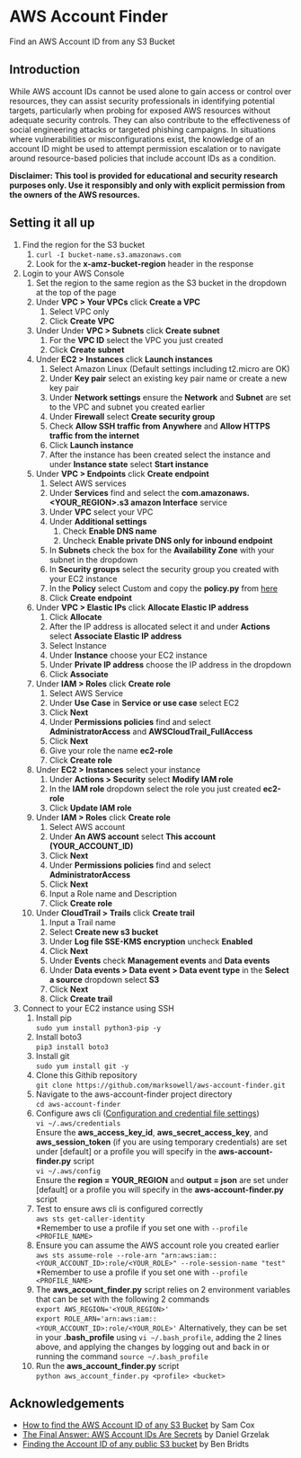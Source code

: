 # AWS Account Finder
Find an AWS Account ID from any S3 Bucket

## Introduction

While AWS account IDs cannot be used alone to gain access or control over resources, they can assist security professionals in identifying potential targets, particularly when probing for exposed AWS resources without adequate security controls. They can also contribute to the effectiveness of social engineering attacks or targeted phishing campaigns. In situations where vulnerabilities or misconfigurations exist, the knowledge of an account ID might be used to attempt permission escalation or to navigate around resource-based policies that include account IDs as a condition.

**Disclaimer:
This tool is provided for educational and security research purposes only. Use it responsibly and only with explicit permission from the owners of the AWS resources.**

## Setting it all up

1. Find the region for the S3 bucket
   1. `curl -I bucket-name.s3.amazonaws.com`
   2. Look for the **x-amz-bucket-region** header in the response
2. Login to your AWS Console
   1. Set the region to the same region as the S3 bucket in the dropdown at the top of the page
   2. Under **VPC > Your VPCs** click **Create a VPC**
      1. Select VPC only
      2. Click **Create VPC**
   3. Under Under **VPC > Subnets** click **Create subnet**
      1. For the **VPC ID** select the VPC you just created
      2. Click **Create subnet**
   4. Under **EC2 > Instances** click **Launch instances**
      1. Select Amazon Linux (Default settings including t2.micro are OK)
      2. Under **Key pair** select an existing key pair name or create a new key pair
      3. Under **Network settings** ensure the **Network** and **Subnet** are set to the VPC and subnet you created earlier
      4. Under **Firewall** select **Create security group**
      5. Check **Allow SSH traffic from** **Anywhere** and **Allow HTTPS traffic from the internet**
      6. Click **Launch instance**
      7. After the instance has been created select the instance and under **Instance state** select **Start instance**
   5. Under **VPC > Endpoints** click **Create endpoint**
      1. Select AWS services
      2. Under **Services** find and select the **com.amazonaws.<YOUR_REGION>.s3 amazon Interface** service
      3. Under **VPC** select your VPC
      4. Under **Additional settings**
         1. Check **Enable DNS name**
         2. Uncheck **Enable private DNS only for inbound endpoint**
      5. In **Subnets** check the box for the **Availability Zone** with your subnet in the dropdown
      6. In **Security groups** select the security group you created with your EC2 instance
      7. In the **Policy** select Custom and copy the **policy.py** from [here](https://raw.githubusercontent.com/marksowell/aws-account-finder/main/policy.json)
      8. Click **Create endpoint**
   6. Under **VPC > Elastic IPs** click **Allocate Elastic IP address**
      1. Click **Allocate**
      2. After the IP address is allocated select it and under **Actions** select **Associate Elastic IP address**
      3. Select Instance
      4. Under **Instance** choose your EC2 instance
      5. Under **Private IP address** choose the IP address in the dropdown
      6. Click **Associate**
   7. Under **IAM > Roles** click **Create role**
      1. Select AWS Service
      2. Under **Use Case** in **Service or use case** select EC2
      3. Click **Next**
      4. Under **Permissions policies** find and select **AdministratorAccess** and **AWSCloudTrail_FullAccess**
      5. Click **Next**
      6. Give your role the name **ec2-role**
      7. Click **Create role**
   8. Under **EC2 > Instances** select your instance
      1. Under **Actions > Security** select **Modify IAM role**
      2. In the **IAM role** dropdown select the role you just created **ec2-role**
      3. Click **Update IAM role**
   9. Under **IAM > Roles** click **Create role**
       1. Select AWS account
       2. Under **An AWS account** select **This account (YOUR_ACCOUNT_ID)**
       3. Click **Next**
       4. Under **Permissions policies** find and select **AdministratorAccess**
       5. Click **Next**
       6. Input a Role name and Description
       7. Click **Create role**
   10. Under **CloudTrail > Trails** click **Create trail**
       1. Input a Trail name
       2. Select **Create new s3 bucket**
       3. Under **Log file SSE-KMS encryption** uncheck **Enabled**
       4. Click **Next**
       5. Under **Events** check **Management events** and **Data events**
       6. Under **Data events > Data event > Data event type** in the **Select a source** dropdown select **S3**
       7. Click **Next**
       8. Click **Create trail**
3. Connect to your EC2 instance using SSH
   1. Install pip  
   `sudo yum install python3-pip -y`
   2. Install boto3  
   `pip3 install boto3`
   3. Install git  
   `sudo yum install git -y`
   4. Clone this Githib repository  
   `git clone https://github.com/marksowell/aws-account-finder.git`
   5. Navigate to the aws-account-finder project directory  
   `cd aws-account-finder`
   6. Configure aws cli ([Configuration and credential file settings](https://docs.aws.amazon.com/cli/latest/userguide/cli-configure-files.html))  
   `vi ~/.aws/credentials`  
   Ensure the **aws_access_key_id**, **aws_secret_access_key**, and **aws_session_token** (if you are using temporary credentials) are set under [default] or a profile you will specify in the **aws-account-finder.py** script  
   `vi ~/.aws/config`  
   Ensure the **region = YOUR_REGION** and **output = json** are set under [default] or a profile you will specify in the **aws-account-finder.py** script
   7. Test to ensure aws cli is configured correctly  
   `aws sts get-caller-identity`  
   *Remember to use a profile if you set one with `--profile <PROFILE_NAME>`
   8. Ensure you can assume the AWS account role you created earlier  
   `aws sts assume-role --role-arn "arn:aws:iam::<YOUR_ACCOUNT_ID>:role/<YOUR_ROLE>" --role-session-name "test"`  
   *Remember to use a profile if you set one with `--profile <PROFILE_NAME>`
   9. The **aws_account_finder.py** script relies on 2 environment variables that can be set with the following 2 commands  
   `export AWS_REGION='<YOUR_REGION>'`  
   `export ROLE_ARN='arn:aws:iam::<YOUR_ACCOUNT_ID>:role/<YOUR_ROLE>'`
   Alternatively, they can be set in your **.bash_profile** using `vi ~/.bash_profile`, adding the 2 lines above, and applying the changes by logging out and back in or running the command `source ~/.bash_profile`
   10. Run the **aws_account_finder.py** script  
   `python aws_account_finder.py <profile> <bucket>`
  
## Acknowledgements

- [How to find the AWS Account ID of any S3 Bucket](https://tracebit.com/blog/2024/02/finding-aws-account-id-of-any-s3-bucket/) by Sam Cox  
- [The Final Answer: AWS Account IDs Are Secrets](https://blog.plerion.com/aws-account-ids-are-secrets/) by Daniel Grzelak  
- [Finding the Account ID of any public S3 bucket](https://cloudar.be/awsblog/finding-the-account-id-of-any-public-s3-bucket/) by Ben Bridts
